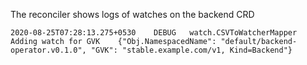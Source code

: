 The reconciler shows logs of watches on the backend CRD

```
2020-08-25T07:28:13.275+0530	DEBUG	watch.CSVToWatcherMapper	Adding watch for GVK	{"Obj.NamespacedName": "default/backend-operator.v0.1.0", "GVK": "stable.example.com/v1, Kind=Backend"}
```
